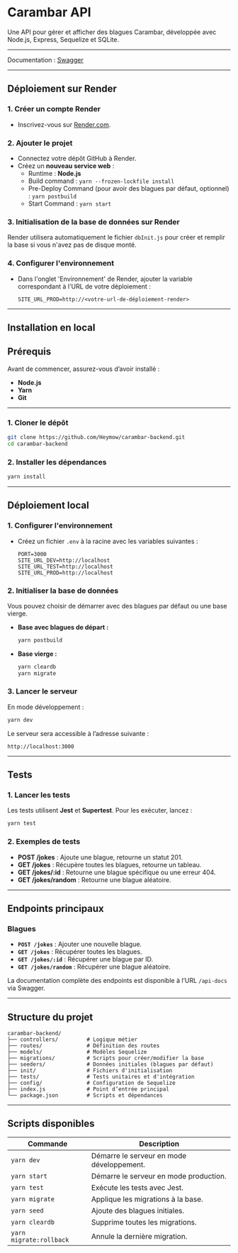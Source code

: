 
# Carambar API

Une API pour gérer et afficher des blagues Carambar, développée avec Node.js, Express, Sequelize et SQLite. 

---

Documentation : [Swagger](carambar-backend.onrender.com/api-docs)

---

## **Déploiement sur Render**

### 1. **Créer un compte Render**
- Inscrivez-vous sur [Render.com](https://render.com).

### 2. **Ajouter le projet**
- Connectez votre dépôt GitHub à Render.
- Créez un **nouveau service web** :
  - Runtime : **Node.js**
  - Build command : `yarn --frozen-lockfile install`
  - Pre-Deploy Command (pour avoir des blagues par défaut, optionnel) : `yarn postbuild`
  - Start Command : `yarn start`

### 3. **Initialisation de la base de données sur Render**
Render utilisera automatiquement le fichier `dbInit.js` pour créer et remplir la base si vous n'avez pas de disque monté.

### 4. **Configurer l'environnement**
- Dans l'onglet 'Environnement' de Render, ajouter la variable correspondant à l'URL de votre déploiement :
  ```env
  SITE_URL_PROD=http://<votre-url-de-déploiement-render>
  ```

---

## **Installation en local**

## **Prérequis**
Avant de commencer, assurez-vous d’avoir installé :
- **Node.js**
- **Yarn**
- **Git**

---

### 1. **Cloner le dépôt**
```bash
git clone https://github.com/Heymow/carambar-backend.git
cd carambar-backend
```

### 2. **Installer les dépendances**
```bash
yarn install
```

---

## **Déploiement local**

### 1. **Configurer l'environnement**
- Créez un fichier `.env` à la racine avec les variables suivantes :
  ```env
  PORT=3000
  SITE_URL_DEV=http://localhost
  SITE_URL_TEST=http://localhost
  SITE_URL_PROD=http://localhost
  ```

### 2. **Initialiser la base de données**
Vous pouvez choisir de démarrer avec des blagues par défaut ou une base vierge.

- **Base avec blagues de départ :**
  ```bash
  yarn postbuild
  ```

- **Base vierge :**
  ```bash
  yarn cleardb
  yarn migrate
  ```

### 3. **Lancer le serveur**
En mode développement :
```bash
yarn dev
```

Le serveur sera accessible à l’adresse suivante :
```
http://localhost:3000
```

---



## **Tests**

### 1. **Lancer les tests**
Les tests utilisent **Jest** et **Supertest**. Pour les exécuter, lancez :
```bash
yarn test
```

### 2. **Exemples de tests**
- **POST /jokes** : Ajoute une blague, retourne un statut 201.
- **GET /jokes** : Récupère toutes les blagues, retourne un tableau.
- **GET /jokes/:id** : Retourne une blague spécifique ou une erreur 404.
- **GET /jokes/random** : Retourne une blague aléatoire.

---

## **Endpoints principaux**

### Blagues
- **`POST /jokes`** : Ajouter une nouvelle blague.
- **`GET /jokes`** : Récupérer toutes les blagues.
- **`GET /jokes/:id`** : Récupérer une blague par ID.
- **`GET /jokes/random`** : Récupérer une blague aléatoire.

La documentation complète des endpoints est disponible à l’URL `/api-docs` via Swagger.

---

## **Structure du projet**

```
carambar-backend/
├── controllers/         # Logique métier
├── routes/              # Définition des routes
├── models/              # Modèles Sequelize
├── migrations/          # Scripts pour créer/modifier la base
├── seeders/             # Données initiales (blagues par défaut)
├── init/                # Fichiers d'initialisation
├── tests/               # Tests unitaires et d'intégration
├── config/              # Configuration de Sequelize
├── index.js             # Point d’entrée principal
└── package.json         # Scripts et dépendances
```

---

## **Scripts disponibles**

| Commande               | Description                                   |
|------------------------|-----------------------------------------------|
| `yarn dev`             | Démarre le serveur en mode développement.    |
| `yarn start`           | Démarre le serveur en mode production.       |
| `yarn test`            | Exécute les tests avec Jest.                 |
| `yarn migrate`         | Applique les migrations à la base.           |
| `yarn seed`            | Ajoute des blagues initiales.                |
| `yarn cleardb`         | Supprime toutes les migrations.              |
| `yarn migrate:rollback`| Annule la dernière migration.                |